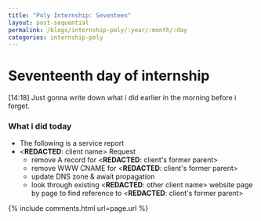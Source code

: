 ```yaml
---
title: "Poly Internship: Seventeen"
layout: post-sequential
permalink: /blogs/internship-poly/:year/:month/:day
categories: internship-poly
---
```

# Seventeenth day of internship

<span class="timestamp">[14:18]</span> Just gonna write down what i did earlier in the morning before i forget.

### What i did today
* The following is <span ondblclick="this.innerHTML = 'service report SR11785'">a service report</span>
* <span ondblclick="this.innerHTML = 'Scatech'"><**REDACTED**: client name></span> Request
    - remove A record for <span ondblclick="this.innerHTML = 'scatechgroup.com'"><**REDACTED**: client's former parent></span>
    - remove WWW CNAME for <span ondblclick="this.innerHTML = 'scatechgroup.com'"><**REDACTED**: client's former parent></span>
    - update DNS zone & await propagation
    - look through existing <span ondblclick="this.innerHTML = 'flexisystems'"><**REDACTED**: other client name></span> website page by page to find reference to <span ondblclick="this.innerHTML = 'scatechgroup'"><**REDACTED**: client's former parent></span>



{% include comments.html url=page.url %}
